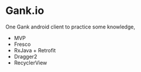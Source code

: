 # Gank.io
One Gank android client to practice some knowledge,
* MVP
* Fresco
* RxJava + Retrofit
* Dragger2
* RecyclerView


